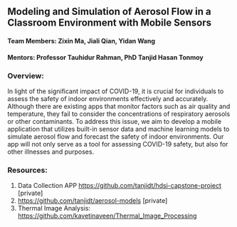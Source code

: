 ## Modeling and Simulation of Aerosol Flow in a Classroom Environment with Mobile Sensors
#### Team Members: Zixin Ma, Jiali Qian, Yidan Wang 
#### Mentors: Professor Tauhidur Rahman, PhD Tanjid Hasan Tonmoy

### Overview:
In light of the significant impact of COVID-19, it is crucial for individuals to assess the safety of indoor environments effectively and accurately. Although there are existing apps that monitor factors such as air quality and temperature, they fail to consider the concentrations of respiratory aerosols or other contaminants. To address this issue, we aim to develop a mobile application that utilizes built-in sensor data  and machine learning models to simulate aerosol flow and forecast the safety of indoor environments. Our app will not only serve as a tool for assessing COVID-19 safety, but also for other illnesses and purposes. 

### Resources:
1. Data Collection APP https://github.com/tanjidt/hdsi-capstone-project [private]
2. https://github.com/tanjidt/aerosol-models [private]
3. Thermal Image Analysis: https://github.com/kavetinaveen/Thermal_Image_Processing 